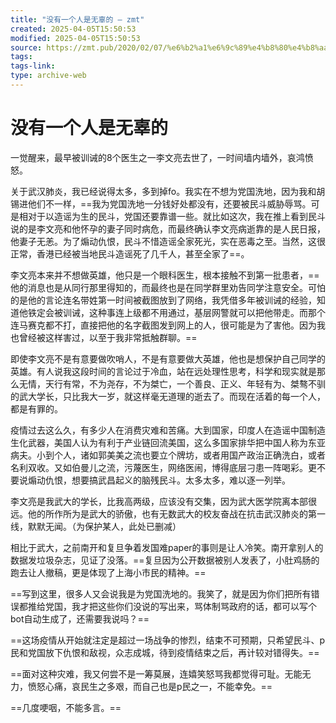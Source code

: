 ```yaml
---
title: "没有一个人是无辜的 – zmt"
created: 2025-04-05T15:50:53
modified: 2025-04-05T15:50:53
source: https://zmt.pub/2020/02/07/%e6%b2%a1%e6%9c%89%e4%b8%80%e4%b8%aa%e4%ba%ba%e6%98%af%e6%97%a0%e8%be%9c%e7%9a%84/
tags:
tags-link:
type: archive-web
---
```


# 没有一个人是无辜的

一觉醒来，最早被训诫的8个医生之一李文亮去世了，一时间墙内墙外，哀鸿愤怒。  


关于武汉肺炎，我已经说得太多，多到掉fo。我实在不想为党国洗地，因为我和胡锡进他们不一样，==我为党国洗地一分钱好处都没有，还要被民斗威胁辱骂。可是相对于以造谣为生的民斗，党国还要靠谱一些。就比如这次，我在推上看到民斗说的是李文亮和他怀孕的妻子同时病危，而最终确认李文亮病逝靠的是人民日报，他妻子无恙。为了煽动仇恨，民斗不惜造谣全家死光，实在恶毒之至。当然，这很正常，香港已经被当地民斗造谣死了几千人，甚至全家了==。  


李文亮本来并不想做英雄，他只是一个眼科医生，根本接触不到第一批患者，==他的消息也是从同行那里得知的，而最终也是在同学群里劝告同学注意安全。可怕的是他的言论连名带姓第一时间被截图放到了网络，我凭借多年被训诫的经验，知道他铁定会被训诫，这种事连上级都不用通过，基层网警就可以把他带走。而那个连马赛克都不打，直接把他的名字截图发到网上的人，很可能是为了害他。因为我也曾经被这样害过，以至于我非常抵触群聊。==  


即使李文亮不是有意要做吹哨人，不是有意要做大英雄，他也是想保护自己同学的英雄。有人说我这段时间的言论过于冷血，站在远处理性思考，科学和现实就是那么无情，天行有常，不为尧存，不为桀亡，一个善良、正义、年轻有为、桀骜不驯的武大学长，只比我大一岁，就这样毫无道理的逝去了。而现在活着的每一个人，都是有罪的。  


疫情过去这么久，有多少人在消费灾难和苦痛。大到国家，印度人在造谣中国制造生化武器，美国人认为有利于产业链回流美国，这么多国家排华把中国人称为东亚病夫。小到个人，诸如郭美美之流也要立个牌坊，或者用国产政治正确洗白，或者名利双收。又如伯曼儿之流，污蔑医生，网络医闹，博得底层刁患一阵喝彩。更不要说煽动仇恨，想要搞武昌起义的脑残民斗。太多太多，难以逐一列举。  


李文亮是我武大的学长，比我高两级，应该没有交集，因为武大医学院离本部很远。他的所作所为是武大的骄傲，也有无数武大的校友奋战在抗击武汉肺炎的第一线，默默无闻。（为保护某人，此处已删减）

相比于武大，之前南开和复旦争着发国难paper的事则是让人冷笑。南开拿别人的数据发垃圾杂志，见证了没落。==复旦因为公开数据被别人发表了，小肚鸡肠的跑去让人撤稿，更是体现了上海小市民的精神。==  


==写到这里，很多人又会说我是为党国洗地的。我笑了，就是因为你们把所有错误都推给党国，我才把这些你们没说的写出来，骂体制骂政府的话，都可以写个bot自动生成了，还需要我说吗？==  


==这场疫情从开始就注定是超过一场战争的惨烈，结束不可预期，只希望民斗、p民和党国放下仇恨和敌视，众志成城，待到疫情结束之后，再计较对错得失。==  


==面对这种灾难，我又何尝不是一筹莫展，连嬉笑怒骂我都觉得可耻。无能无力，愤怒心痛，哀民生之多艰，而自己也是p民之一，不能幸免。==  


==几度哽咽，不能多言。==  



